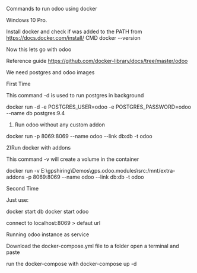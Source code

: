 Commands to run odoo using docker

Windows 10 Pro.

Install docker and check if was added to the PATH from https://docs.docker.com/install/ CMD docker --version

Now this lets go with odoo

Reference guide https://github.com/docker-library/docs/tree/master/odoo

We need postgres and odoo images

First Time

This command -d is used to run postgres in background

docker run -d -e POSTGRES_USER=odoo -e POSTGRES_PASSWORD=odoo --name db postgres:9.4

1) Run odoo without any custom addon

docker run -p 8069:8069 --name odoo --link db:db -t odoo

2)Run docker with addons

This command -v will create a volume in the container

docker run -v E:\gpshiring\Demos\gps.odoo.modules\src:/mnt/extra-addons -p 8069:8069 --name odoo --link db:db -t odoo

Second Time

Just use:

docker start db 
docker start odoo

connect to localhost:8069 > defaut url

Running odoo instance as service

Download the docker-compose.yml file to a folder open a terminal and paste

run the docker-compose with docker-compose up -d
